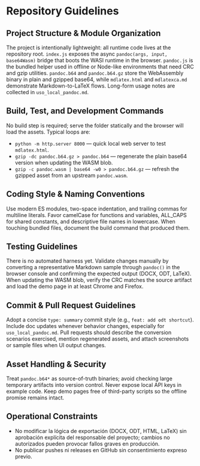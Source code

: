# Repository Guidelines

## Project Structure & Module Organization
The project is intentionally lightweight: all runtime code lives at the repository root. `index.js` exposes the async `pandoc(args, input, base64Wasm)` bridge that boots the WASI runtime in the browser. `pandoc.js` is the bundled helper used in offline or Node-like environments that need CRC and gzip utilities. `pandoc.b64` and `pandoc.b64.gz` store the WebAssembly binary in plain and gzipped base64, while `mdlatex.html` and `mdlatexca.md` demonstrate Markdown-to-LaTeX flows. Long-form usage notes are collected in `uso_local_pandoc.md`.

## Build, Test, and Development Commands
No build step is required; serve the folder statically and the browser will load the assets. Typical loops are:
- `python -m http.server 8000` — quick local web server to test `mdlatex.html`.
- `gzip -dc pandoc.b64.gz > pandoc.b64` — regenerate the plain base64 version when updating the WASM blob.
- `gzip -c pandoc.wasm | base64 -w0 > pandoc.b64.gz` — refresh the gzipped asset from an upstream `pandoc.wasm`.

## Coding Style & Naming Conventions
Use modern ES modules, two-space indentation, and trailing commas for multiline literals. Favor camelCase for functions and variables, ALL_CAPS for shared constants, and descriptive file names in lowercase. When touching bundled files, document the build command that produced them.

## Testing Guidelines
There is no automated harness yet. Validate changes manually by converting a representative Markdown sample through `pandoc()` in the browser console and confirming the expected output (DOCX, ODT, LaTeX). When updating the WASM blob, verify the CRC matches the source artifact and load the demo page in at least Chrome and Firefox.

## Commit & Pull Request Guidelines
Adopt a concise `type: summary` commit style (e.g., `feat: add odt shortcut`). Include doc updates whenever behavior changes, especially for `uso_local_pandoc.md`. Pull requests should describe the conversion scenarios exercised, mention regenerated assets, and attach screenshots or sample files when UI output changes.

## Asset Handling & Security
Treat `pandoc.b64*` as source-of-truth binaries; avoid checking large temporary artifacts into version control. Never expose local API keys in example code. Keep demo pages free of third-party scripts so the offline promise remains intact.

## Operational Constraints
- No modificar la lógica de exportación (DOCX, ODT, HTML, LaTeX) sin aprobación explícita del responsable del proyecto; cambios no autorizados pueden provocar fallos graves en producción.
- No publicar pushes ni releases en GitHub sin consentimiento expreso previo.
